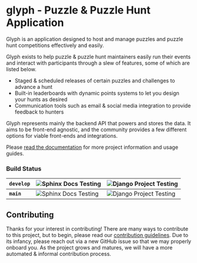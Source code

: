 # glyph - Puzzle & Puzzle Hunt Application

Glyph is an application designed to host and manage puzzles and puzzle hunt competitions effectively
and easily.

Glyph exists to help puzzle & puzzle hunt maintainers easily run their events and interact with
participants through a slew of features, some of which are listed below.

* Staged & scheduled releases of certain puzzles and challenges to advance a hunt
* Built-in leaderboards with dynamic points systems to let you design your hunts as desired
* Communication tools such as email & social media integration to provide feedback to hunters

Glyph represents mainly the backend API that powers and stores the data. It aims to be front-end
agnostic, and the community provides a few different options for viable front-ends and integrations.

Please [read the documentation][rtd] for more project information and usage guides.

### Build Status

| **`develop`** | ![Sphinx Docs Testing](https://github.com/glyph-community/glyph/workflows/Sphinx%20Docs%20Testing/badge.svg?branch=develop) | ![Django Project Testing](https://github.com/glyph-community/glyph/workflows/Django%20Project%20Testing/badge.svg?branch=develop) |
|-----------|-----------------------------------------------------------------------------------------------------------------------------|-----------------------------------------------------------------------------------------------------------------------------------|
| **`main`**    | ![Sphinx Docs Testing](https://github.com/glyph-community/glyph/workflows/Sphinx%20Docs%20Testing/badge.svg?branch=main)    | ![Django Project Testing](https://github.com/glyph-community/glyph/workflows/Django%20Project%20Testing/badge.svg?branch=main)    |

## Contributing

Thanks for your interest in contributing! There are many ways to contribute to this project, but
to begin, please read our [contribution guidelines](.github/CONTRIBUTING.md). Due to its infancy,
please reach out via a new GitHub issue so that we may properly onboard you. As the project grows
and matures, we will have a more automated & informal contribution process.

[rtd]: https://glyph-project.readthedocs.io/en/latest/